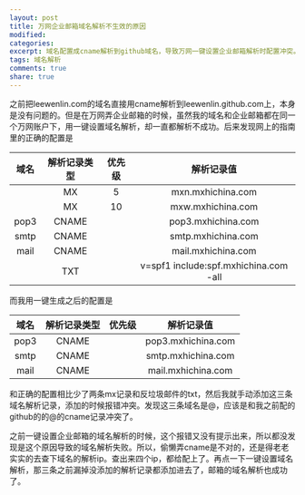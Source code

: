 ```yaml
---
layout: post
title: 万网企业邮箱域名解析不生效的原因
modified:
categories: 
excerpt: 域名配置成cname解析到github域名，导致万网一键设置企业邮箱解析时配置冲突。
tags: 域名解析
comments: true
share: true
---
```


之前把leewenlin.com的域名直接用cname解析到leewenlin.github.com上，本身是没有问题的。但是在万网弄企业邮箱的时候，虽然我的域名和企业邮箱都在同一个万网账户下，用一键设置域名解析，却一直都解析不成功。后来发现网上的指南里的正确的配置是


|域名|解析记录类型|优先级|解析记录值|
|:--:|:----------:|:----:|:--------:|
|	|MX			|5		|mxn.mxhichina.com|
|	|	MX		|10		|mxw.mxhichina.com|
|pop3|	CNAME	|		|pop3.mxhichina.com|
|smtp|	CNAME	|		|smtp.mxhichina.com|
|mail|	CNAME	|		|mail.mxhichina.com|
|	|	TXT		|		|v=spf1 include:spf.mxhichina.com -all|

而我用一键生成之后的配置是

|域名|解析记录类型|优先级|解析记录值|
|:--:|:----------:|:----:|:--------:|
|pop3|	CNAME	|		|pop3.mxhichina.com|
|smtp|	CNAME	|		|smtp.mxhichina.com|
|mail|	CNAME	|		|mail.mxhichina.com|

和正确的配置相比少了两条mx记录和反垃圾邮件的txt，然后我就手动添加这三条域名解析记录，添加的时候报错冲突。发现这三条域名是@，应该是和我之前配的github的的@的cname记录冲突了。

之前一键设置企业邮箱的域名解析的时候，这个报错又没有提示出来，所以都没发现是这个原因导致的域名解析失败。所以，偷懒弄cname是不对的，还是得老老实实的去查下域名的解析ip。查出来四个ip，都给配上了。再点一下一键设置域名解析，那三条之前漏掉没添加的解析记录都添加进去了，邮箱的域名解析也成功了。
